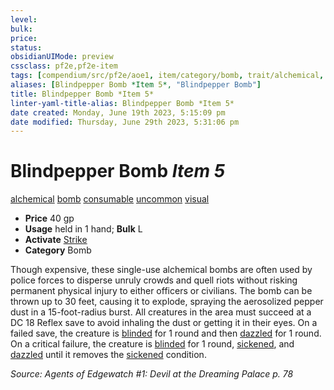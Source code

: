 ```yaml
---
level:
bulk:
price:
status:
obsidianUIMode: preview
cssclass: pf2e,pf2e-item
tags: [compendium/src/pf2e/aoe1, item/category/bomb, trait/alchemical, trait/bomb, trait/consumable, trait/uncommon, trait/visual]
aliases: [Blindpepper Bomb *Item 5*, "Blindpepper Bomb"]
title: Blindpepper Bomb *Item 5*
linter-yaml-title-alias: Blindpepper Bomb *Item 5*
date created: Monday, June 19th 2023, 5:15:09 pm
date modified: Thursday, June 29th 2023, 5:31:06 pm
---
```


# Blindpepper Bomb *Item 5*

[alchemical](rules/traits/alchemical.md) [bomb](rules/traits/bomb.md) [consumable](rules/traits/consumable.md) [uncommon](rules/traits/uncommon.md) [visual](rules/traits/visual.md)  

- **Price** 40 gp
- **Usage** held in 1 hand; **Bulk** L
- **Activate** [Strike](rules/actions/strike.md)
- **Category** Bomb

Though expensive, these single-use alchemical bombs are often used by police forces to disperse unruly crowds and quell riots without risking permanent physical injury to either officers or civilians. The bomb can be thrown up to 30 feet, causing it to explode, spraying the aerosolized pepper dust in a 15-foot-radius burst. All creatures in the area must succeed at a DC 18 Reflex save to avoid inhaling the dust or getting it in their eyes. On a failed save, the creature is [blinded](rules/conditions.md#Blinded) for 1 round and then [dazzled](rules/conditions.md#Dazzled) for 1 round. On a critical failure, the creature is [blinded](rules/conditions.md#Blinded) for 1 round, [sickened](rules/conditions.md#Sickened), and [dazzled](rules/conditions.md#Dazzled) until it removes the [sickened](rules/conditions.md#Sickened) condition.

*Source: Agents of Edgewatch #1: Devil at the Dreaming Palace p. 78*
